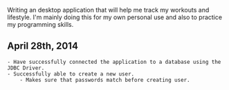 Writing an desktop application that will help me track my workouts and lifestyle. 
I'm mainly doing this for my own personal use and also to practice my programming skills.


April 28th, 2014
----------------
	- Have successfully connected the application to a database using the JDBC Driver.
	- Successfully able to create a new user.
		- Makes sure that passwords match before creating user.
